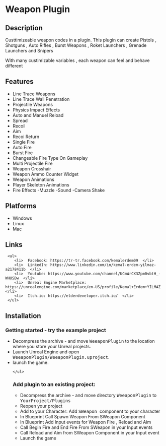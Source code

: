 
<html>
	<body>
<h1>Weapon Plugin</h1>

<h2>Description</h2>
<p>	Custtimizeable weapon codes in a plugin. This plugin can create Pistols , Shotguns , Auto Rifles , Burst Weapons , Roket Launchers , Grenade Launchers and Snipers	</p>
<p>	With many custimizable variables , each weapon can feel and behave different</p>

  <h2>Features</h2>
<p>
	<ul>
		<li>Line Trace Weapons</li>
		<li>Line Trace Wall Penetration </li>
		<li>Projectile Weapons </li>
		<li>Physics Impact Effects </li>
		<li>Auto and Manuel Reload </li>
		<li>Spread </li>
		<li>Recoil </li>
		<li>Aim </li>
		<li>Recoi Return </li>
		<li>Single Fire </li>
		<li>Auto Fire </li>
		<li>Burst Fire </li>
		<li>Changeable Fire Type On Gameplay </li>
		<li>Multi Projectile Fire</li>
		<li>Weapon Crosshair </li>
		<li>Weapon Ammo Counter Widget </li>
		<li>Weapon Animations </li>
		<li>Player Skeleton Animations </li>
		<li>Fire Effects -Muzzle -Sound -Camera Shake </li>
	</ul>
</p>


  <h2>Platforms</h2>
	<ul>
		<li>Windows</li>
		<li>Linux</li>
		<li>Mac</li>
	</ul>

<h2>Links</h2>

 	 <ul>
    	<li>  Facebook: https://tr-tr.facebook.com/kemalerdem09  </li>
   	 	<li>  LinkedIn: https://www.linkedin.com/in/kemal-erdem-yilmaz-a2178411b  </li>
    	<li>  Youtube: https://www.youtube.com/channel/UCmWrCX3Zpm0vbtH_-WHUSDw  </li>
   		<li>  Unreal Engine Marketplace: https://unrealengine.com/marketplace/en-US/profile/Kemal+Erdem+YILMAZ  </li>
     	<li>  Itch.io: https://elderdeveloper.itch.io/  </li>
 	 </ul>

  



<h2 name="install">Installation</h2>

<h3>Getting started - try the example project</h3>
<p>
	<ul>
		<li>Decompress the archive - and move <tt>WeeaponPlugin</tt> to the location where you store your Unreal projects.</li>
		<li>Launch Unreal Engine and open <tt>WeeaponPlugin/WeeaponPlugin.uproject</tt>.</li>
		<li>launch the game.</li>
		
	</ul>
</p>

<h3>Add plugin to an existing project:</h3>
<p>
	<ul>
		<li>Decompress the archive - and move directory <tt>WeeaponPlugin</tt> to <tt>YourProject/Plugins</tt></li>
		<li>Reopen your project</li>
		<li>Add to your Character: Add <tt> SWeapon </tt> component to your character</li>
		<li>In Blueprint Call Spawn Weapon From SWeapon Component</li>
		<li>In Blueprint Add Input events for Weapon Fire , Reload and Aim</li>
		<li>Call Begin Fire and End Fire From SWeapon in your Input events </li>
		<li>Call Reload and Aim from SWeapon Component in your Input event </li>
		<li>Launch the game </li>
	</ul>
</p>

</body>
</html>


